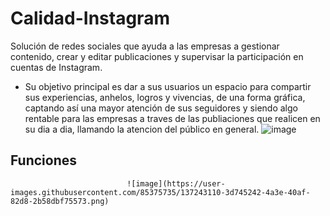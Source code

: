# Calidad-Instagram
Solución de redes sociales que ayuda a las empresas a gestionar contenido, crear y editar publicaciones y supervisar la participación en cuentas de Instagram.
- Su objetivo principal es dar a sus usuarios un espacio para compartir sus experiencias, anhelos, logros y vivencias, de una forma gráfica, captando así una mayor atención de sus seguidores y siendo algo rentable para las empresas a traves de las publiaciones que realicen en su dia a dia, llamando la atencion del público en general.
                              ![image](https://user-images.githubusercontent.com/85375320/137070101-8a887597-a14b-4379-a739-80e48812f12b.png)

## Funciones
                              ![image](https://user-images.githubusercontent.com/85375735/137243110-3d745242-4a3e-40af-82d8-2b58dbf75573.png)
